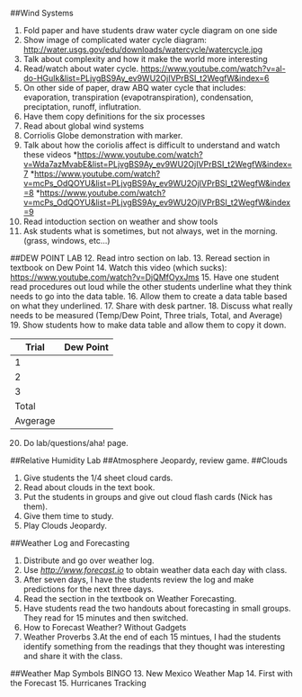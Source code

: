 ##Wind Systems
1. Fold paper and have students draw water cycle diagram on one side
2. Show image of complicated water cycle diagram: http://water.usgs.gov/edu/downloads/watercycle/watercycle.jpg
3. Talk about complexity and how it make the world more interesting
4. Read/watch about water cycle. https://www.youtube.com/watch?v=al-do-HGuIk&list=PLjvgBS9Ay_ev9WU2OjIVPrBSI_t2WegfW&index=6
5. On other side of paper, draw ABQ water cycle that includes: evaporation, transpiration (evapotranspiration), condensation, preciptation, runoff, influtration.
6. Have them copy definitions for the six processes
7. Read about global wind systems
8. Corriolis Globe demonstration with marker.
9. Talk about how the coriolis affect is difficult to understand and watch these videos
  *https://www.youtube.com/watch?v=Wda7azMvabE&list=PLjvgBS9Ay_ev9WU2OjIVPrBSI_t2WegfW&index=7
  *https://www.youtube.com/watch?v=mcPs_OdQOYU&list=PLjvgBS9Ay_ev9WU2OjIVPrBSI_t2WegfW&index=8
  *https://www.youtube.com/watch?v=mcPs_OdQOYU&list=PLjvgBS9Ay_ev9WU2OjIVPrBSI_t2WegfW&index=9
10. Read intoduction section on weather and show tools
11. Ask students what is sometimes, but not always, wet in the morning. (grass, windows, etc...)

##DEW POINT LAB
12. Read intro section on lab.
13. Reread section in textbook on Dew Point
14. Watch this video (which sucks): https://www.youtube.com/watch?v=DjQMfOyxJms
15. Have one student read procedures out loud while the other students underline what they think needs to go into the data table.
16. Allow them to create a data table based on what they underlined.
17. Share with desk partner.
18. Discuss what really needs to be measured (Temp/Dew Point, Three trials, Total, and Average)
19. Show students how to make data table and allow them to copy it down.

 Trial | Dew Point 
 --- | ---
 1 |
 2 |
 3 |
 Total |
 Avgerage |

20. Do lab/questions/aha! page.

##Relative Humidity Lab
##Atmosphere Jeopardy, review game.
##Clouds
1. Give students the 1/4 sheet cloud cards.
2. Read about clouds in the text book.
3.  Put the students in groups and give out cloud flash cards (Nick has them).
4.  Give them time to study.
5.  Play Clouds Jeopardy.

##Weather Log and Forecasting
1.  Distribute and go over weather log.
2. Use *http://www.forecast.io* to obtain weather data each day with class. 
3. After seven days, I have the students review the log and make predictions for the next three days.
4. Read the section in the textbook on Weather Forecasting.
5. Have students read the two handouts about forecasting in small groups. They read for 15 minutes and then switched.
  1. How to Forecast Weather? Without Gadgets
  2. Weather Proverbs
  3.At the end of each 15 mintues, I had the students identify something from the readings that they thought was interesting and share it with the class.

##Weather Map Symbols BINGO
13. New Mexico Weather Map
14. First with the Forecast
15. Hurricanes Tracking

